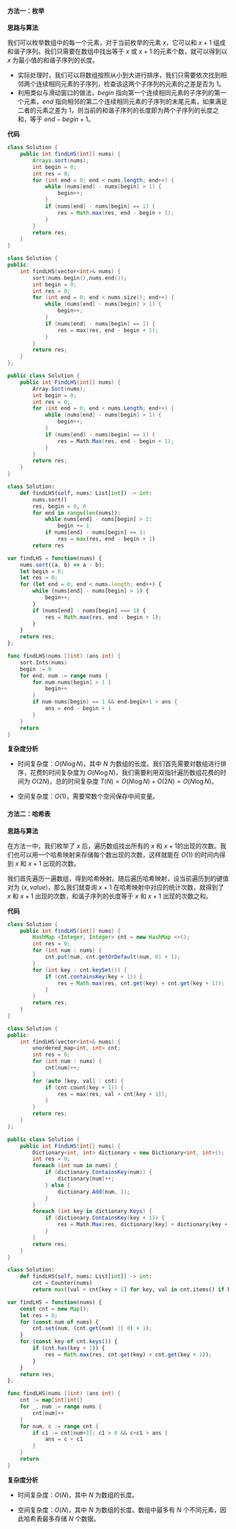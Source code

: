 #### 方法一：枚举

**思路与算法**

我们可以枚举数组中的每一个元素，对于当前枚举的元素 $x$，它可以和 $x + 1$ 组成和谐子序列。我们只需要在数组中找出等于 $x$ 或 $x + 1$ 的元素个数，就可以得到以 $x$ 为最小值的和谐子序列的长度。
+ 实际处理时，我们可以将数组按照从小到大进行排序，我们只需要依次找到相邻两个连续相同元素的子序列，检查该这两个子序列的元素的之差是否为 $1$。
+ 利用类似与滑动窗口的做法，$\textit{begin}$ 指向第一个连续相同元素的子序列的第一个元素，$\textit{end}$ 指向相邻的第二个连续相同元素的子序列的末尾元素，如果满足二者的元素之差为 $1$，则当前的和谐子序列的长度即为两个子序列的长度之和，等于 $\textit{end} - \textit{begin} + 1$。

**代码**

```Java [sol1-Java]
class Solution {
    public int findLHS(int[] nums) {
        Arrays.sort(nums);
        int begin = 0;
        int res = 0;
        for (int end = 0; end < nums.length; end++) {
            while (nums[end] - nums[begin] > 1) {
                begin++;
            }
            if (nums[end] - nums[begin] == 1) {
                res = Math.max(res, end - begin + 1);
            }
        }
        return res;
    }
}
```

```C++ [sol1-C++]
class Solution {
public:
    int findLHS(vector<int>& nums) {
        sort(nums.begin(),nums.end());
        int begin = 0;
        int res = 0;
        for (int end = 0; end < nums.size(); end++) {
            while (nums[end] - nums[begin] > 1) {
                begin++;
            }
            if (nums[end] - nums[begin] == 1) {
                res = max(res, end - begin + 1);
            }
        }
        return res;
    }
};
```

```C# [sol1-C#]
public class Solution {
    public int FindLHS(int[] nums) {
        Array.Sort(nums);
        int begin = 0;
        int res = 0;
        for (int end = 0; end < nums.Length; end++) {
            while (nums[end] - nums[begin] > 1) {
                begin++;
            }
            if (nums[end] - nums[begin] == 1) {
                res = Math.Max(res, end - begin + 1);
            }
        }
        return res;
    }
}
```

```Python [sol1-Python3]
class Solution:
    def findLHS(self, nums: List[int]) -> int:
        nums.sort()
        res, begin = 0, 0
        for end in range(len(nums)):
            while nums[end] - nums[begin] > 1:
                begin += 1
            if nums[end] - nums[begin] == 1:
                res = max(res, end - begin + 1)
        return res
```

```JavaScript [sol1-JavaScript]
var findLHS = function(nums) {
    nums.sort((a, b) => a - b);
    let begin = 0;
    let res = 0;
    for (let end = 0; end < nums.length; end++) {
        while (nums[end] - nums[begin] > 1) {
            begin++;
        }
        if (nums[end] - nums[begin] === 1) {
            res = Math.max(res, end - begin + 1);
        }
    }
    return res;
};
```

```go [sol1-Golang]
func findLHS(nums []int) (ans int) {
    sort.Ints(nums)
    begin := 0
    for end, num := range nums {
        for num-nums[begin] > 1 {
            begin++
        }
        if num-nums[begin] == 1 && end-begin+1 > ans {
            ans = end - begin + 1
        }
    }
    return
}
```

**复杂度分析**

- 时间复杂度：$O(N\log N)$，其中 $N$ 为数组的长度。我们首先需要对数组进行排序，花费的时间复杂度为 $O(N\log N)$，我们需要利用双指针遍历数组花费的时间为 $O(2N)$，总的时间复杂度 $T(N) = O(N\log N) + O(2N) = O(N\log N)$。

- 空间复杂度：$O(1)$，需要常数个空间保存中间变量。

#### 方法二：哈希表

**思路与算法**

在方法一中，我们枚举了 $x$ 后，遍历数组找出所有的 $x$ 和 $x + 1$的出现的次数。我们也可以用一个哈希映射来存储每个数出现的次数，这样就能在 $O(1)$ 的时间内得到 $x$ 和 $x + 1$ 出现的次数。

我们首先遍历一遍数组，得到哈希映射。随后遍历哈希映射，设当前遍历到的键值对为 $(x, \textit{value})$，那么我们就查询 $x + 1$ 在哈希映射中对应的统计次数，就得到了 $x$ 和 $x + 1$ 出现的次数，和谐子序列的长度等于 $x$ 和 $x + 1$ 出现的次数之和。

**代码**

```Java [sol2-Java]
class Solution {
    public int findLHS(int[] nums) {
        HashMap <Integer, Integer> cnt = new HashMap <>();
        int res = 0;
        for (int num : nums) {
            cnt.put(num, cnt.getOrDefault(num, 0) + 1);
        }
        for (int key : cnt.keySet()) {
            if (cnt.containsKey(key + 1)) {
                res = Math.max(res, cnt.get(key) + cnt.get(key + 1));
            }
        }
        return res;
    }
}
```

```C++ [sol2-C++]
class Solution {
public:
    int findLHS(vector<int>& nums) {
        unordered_map<int, int> cnt;
        int res = 0;
        for (int num : nums) {
            cnt[num]++;
        }
        for (auto [key, val] : cnt) {
            if (cnt.count(key + 1)) {
                res = max(res, val + cnt[key + 1]);
            }
        }
        return res;
    }
};
```

```C# [sol2-C#]
public class Solution {
    public int FindLHS(int[] nums) {
        Dictionary<int, int> dictionary = new Dictionary<int, int>();
        int res = 0;
        foreach (int num in nums) {
            if (dictionary.ContainsKey(num)) {
                dictionary[num]++;
            } else {
                dictionary.Add(num, 1);
            }
        }
        foreach (int key in dictionary.Keys) {
            if (dictionary.ContainsKey(key + 1)) {
                res = Math.Max(res, dictionary[key] + dictionary[key + 1]);
            }
        }
        return res;
    }
}
```

```Python [sol2-Python3]
class Solution:
    def findLHS(self, nums: List[int]) -> int:
        cnt = Counter(nums)
        return max((val + cnt[key + 1] for key, val in cnt.items() if key + 1 in cnt), default=0)
```

```JavaScript [sol2-JavaScript]
var findLHS = function(nums) {
    const cnt = new Map();
    let res = 0;
    for (const num of nums) {
        cnt.set(num, (cnt.get(num) || 0) + 1);
    }
    for (const key of cnt.keys()) {
        if (cnt.has(key + 1)) {
            res = Math.max(res, cnt.get(key) + cnt.get(key + 1));
        }
    }
    return res;
};
```

```go [sol2-Golang]
func findLHS(nums []int) (ans int) {
    cnt := map[int]int{}
    for _, num := range nums {
        cnt[num]++
    }
    for num, c := range cnt {
        if c1 := cnt[num+1]; c1 > 0 && c+c1 > ans {
            ans = c + c1
        }
    }
    return
}
```

**复杂度分析**

- 时间复杂度：$O(N)$，其中 $N$ 为数组的长度。

- 空间复杂度：$O(N)$，其中 $N$ 为数组的长度。数组中最多有 $N$ 个不同元素，因此哈希表最多存储 $N$ 个数据。
